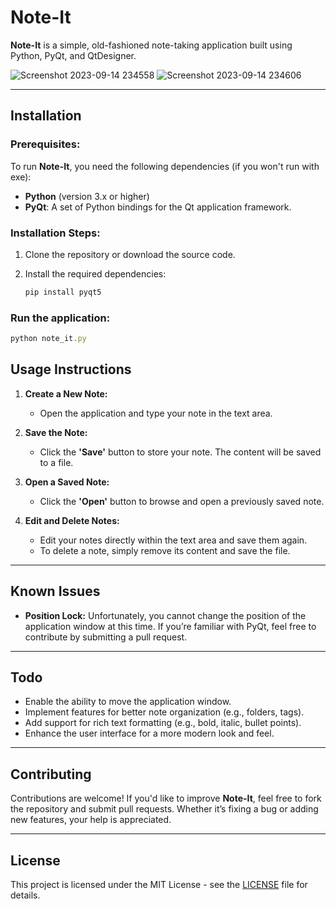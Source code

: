 # **Note-It**

**Note-It** is a simple, old-fashioned note-taking application built using Python, PyQt, and QtDesigner.

![Screenshot 2023-09-14 234558](https://github.com/Metrohan/Note-It/assets/54481595/b9f1edcc-3a61-4e6b-b5e9-8e2c159a2f54)  ![Screenshot 2023-09-14 234606](https://github.com/Metrohan/Note-It/assets/54481595/5a0ba1d7-8530-4639-9d68-cce11fedc5b1)

---

## **Installation**

### Prerequisites:

To run **Note-It**, you need the following dependencies (if you won't run with exe):

- **Python** (version 3.x or higher)
- **PyQt**: A set of Python bindings for the Qt application framework.

### Installation Steps:

1. Clone the repository or download the source code.
2. Install the required dependencies:

   ```ts
   pip install pyqt5
   ```
### Run the application:
   ```ts
   python note_it.py
   ```

## **Usage Instructions**

1. **Create a New Note:**
   - Open the application and type your note in the text area.

2. **Save the Note:**
   - Click the **'Save'** button to store your note. The content will be saved to a file.

3. **Open a Saved Note:**
   - Click the **'Open'** button to browse and open a previously saved note.

4. **Edit and Delete Notes:**
   - Edit your notes directly within the text area and save them again.
   - To delete a note, simply remove its content and save the file.

---

## **Known Issues**

- **Position Lock:** Unfortunately, you cannot change the position of the application window at this time. If you’re familiar with PyQt, feel free to contribute by submitting a pull request.

---

## **Todo**

- Enable the ability to move the application window.
- Implement features for better note organization (e.g., folders, tags).
- Add support for rich text formatting (e.g., bold, italic, bullet points).
- Enhance the user interface for a more modern look and feel.

---

## **Contributing**

Contributions are welcome! If you'd like to improve **Note-It**, feel free to fork the repository and submit pull requests. Whether it’s fixing a bug or adding new features, your help is appreciated.

---

## **License**

This project is licensed under the MIT License - see the [LICENSE](LICENSE) file for details.
